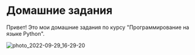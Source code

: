 # Домашние задания
Привет! Это мои домашние задания по курсу "Программирование на языке Python".





![photo_2022-09-29_16-29-20](https://user-images.githubusercontent.com/113086047/193044764-3449346d-5570-41ed-a14e-dadaf6887523.jpg)
